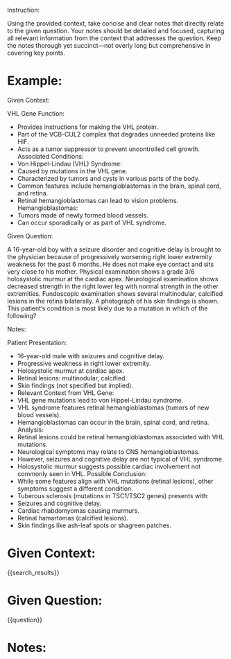 Instruction:

Using the provided context, take concise and clear notes that directly relate to the given question. Your notes should be detailed and focused, capturing all relevant information from the context that addresses the question. Keep the notes thorough yet succinct—not overly long but comprehensive in covering key points.

# Example:

Given Context:

VHL Gene Function:
- 	Provides instructions for making the VHL protein.
- 	Part of the VCB-CUL2 complex that degrades unneeded proteins like HIF.
- 	Acts as a tumor suppressor to prevent uncontrolled cell growth.
Associated Conditions:
- 	Von Hippel-Lindau (VHL) Syndrome:
- 	Caused by mutations in the VHL gene.
- 	Characterized by tumors and cysts in various parts of the body.
- 	Common features include hemangioblastomas in the brain, spinal cord, and retina.
- 	Retinal hemangioblastomas can lead to vision problems. 
Hemangioblastomas:
- 	Tumors made of newly formed blood vessels.
- 	Can occur sporadically or as part of VHL syndrome.

Given Question:

A 16-year-old boy with a seizure disorder and cognitive delay is brought to the physician because of progressively worsening right lower extremity weakness for the past 6 months. He does not make eye contact and sits very close to his mother. Physical examination shows a grade 3/6 holosystolic murmur at the cardiac apex. Neurological examination shows decreased strength in the right lower leg with normal strength in the other extremities. Fundoscopic examination shows several multinodular, calcified lesions in the retina bilaterally. A photograph of his skin findings is shown. This patient’s condition is most likely due to a mutation in which of the following?

Notes:

Patient Presentation:
- 	16-year-old male with seizures and cognitive delay.
- 	Progressive weakness in right lower extremity.
- 	Holosystolic murmur at cardiac apex.
- 	Retinal lesions: multinodular, calcified.
- 	Skin findings (not specified but implied).
- 	Relevant Context from VHL Gene:
- 	VHL gene mutations lead to von Hippel-Lindau syndrome.
- 	VHL syndrome features retinal hemangioblastomas (tumors of new blood vessels).
- 	Hemangioblastomas can occur in the brain, spinal cord, and retina.
Analysis:
- 	Retinal lesions could be retinal hemangioblastomas associated with VHL mutations.
- 	Neurological symptoms may relate to CNS hemangioblastomas.
- 	However, seizures and cognitive delay are not typical of VHL syndrome.
- 	Holosystolic murmur suggests possible cardiac involvement not commonly seen in VHL.
Possible Conclusion:
- 	While some features align with VHL mutations (retinal lesions), other symptoms suggest a different condition.
- 	Tuberous sclerosis (mutations in TSC1/TSC2 genes) presents with:
- 	Seizures and cognitive delay.
- 	Cardiac rhabdomyomas causing murmurs.
- 	Retinal hamartomas (calcified lesions).
- 	Skin findings like ash-leaf spots or shagreen patches.


# Given Context:
{{search_results}}

# Given Question:
{{question}}

# Notes: